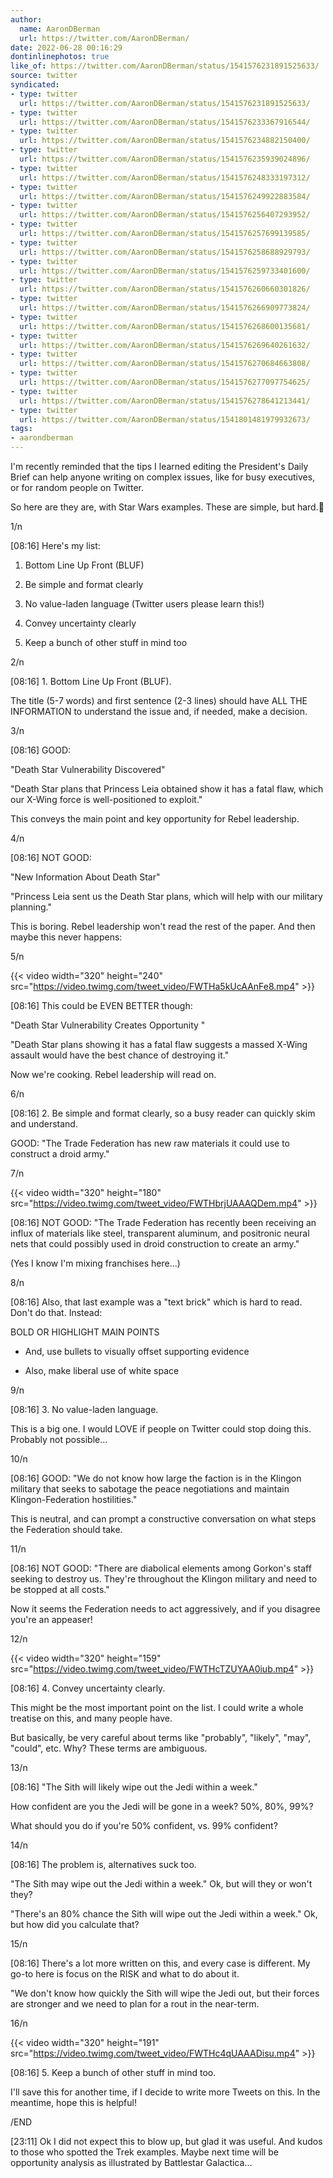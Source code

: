 ```yaml
---
author:
  name: AaronDBerman
  url: https://twitter.com/AaronDBerman/
date: 2022-06-28 00:16:29
dontinlinephotos: true
like_of: https://twitter.com/AaronDBerman/status/1541576231891525633/
source: twitter
syndicated:
- type: twitter
  url: https://twitter.com/AaronDBerman/status/1541576231891525633/
- type: twitter
  url: https://twitter.com/AaronDBerman/status/1541576233367916544/
- type: twitter
  url: https://twitter.com/AaronDBerman/status/1541576234882150400/
- type: twitter
  url: https://twitter.com/AaronDBerman/status/1541576235939024896/
- type: twitter
  url: https://twitter.com/AaronDBerman/status/1541576248333197312/
- type: twitter
  url: https://twitter.com/AaronDBerman/status/1541576249922883584/
- type: twitter
  url: https://twitter.com/AaronDBerman/status/1541576256407293952/
- type: twitter
  url: https://twitter.com/AaronDBerman/status/1541576257699139585/
- type: twitter
  url: https://twitter.com/AaronDBerman/status/1541576258688929793/
- type: twitter
  url: https://twitter.com/AaronDBerman/status/1541576259733401600/
- type: twitter
  url: https://twitter.com/AaronDBerman/status/1541576260660301826/
- type: twitter
  url: https://twitter.com/AaronDBerman/status/1541576266909773824/
- type: twitter
  url: https://twitter.com/AaronDBerman/status/1541576268600135681/
- type: twitter
  url: https://twitter.com/AaronDBerman/status/1541576269640261632/
- type: twitter
  url: https://twitter.com/AaronDBerman/status/1541576270684663808/
- type: twitter
  url: https://twitter.com/AaronDBerman/status/1541576277097754625/
- type: twitter
  url: https://twitter.com/AaronDBerman/status/1541576278641213441/
- type: twitter
  url: https://twitter.com/AaronDBerman/status/1541801481979932673/
tags:
- aarondberman
---
```


I'm recently reminded that the tips I learned editing the President's Daily Brief can help anyone writing on complex issues, like for busy executives, or for random people on Twitter.



So here are they are, with Star Wars examples. These are simple, but hard.🧵



1/n

<time id="1541576233367916544">[08:16]</time> Here's my list:



1. Bottom Line Up Front (BLUF)

2. Be simple and format clearly

3. No value-laden language (Twitter users please learn this!)

4. Convey uncertainty clearly

5. Keep a bunch of other stuff in mind too



2/n

<time id="1541576234882150400">[08:16]</time> 1. Bottom Line Up Front (BLUF).



The title (5-7 words) and first sentence (2-3 lines) should have ALL THE INFORMATION to understand the issue and, if needed, make a decision.



3/n

<time id="1541576235939024896">[08:16]</time> GOOD:



"Death Star Vulnerability Discovered"



"Death Star plans that Princess Leia obtained show it has a fatal flaw, which our X-Wing force is well-positioned to exploit."



This conveys the main point and key opportunity for Rebel leadership.



4/n

<time id="1541576248333197312">[08:16]</time> NOT GOOD:



"New Information About Death Star"



"Princess Leia sent us the Death Star plans, which will help with our military planning."



This is boring. Rebel leadership won't read the rest of the paper. And then maybe this never happens:



5/n 

{{< video width="320" height="240" src="https://video.twimg.com/tweet_video/FWTHa5kUcAAnFe8.mp4" >}}

<time id="1541576249922883584">[08:16]</time> This could be EVEN BETTER though:



"Death Star Vulnerability Creates Opportunity "



"Death Star plans showing it has a fatal flaw suggests a massed X-Wing assault would have the best chance of destroying it."



Now we're cooking. Rebel leadership will read on.



6/n

<time id="1541576256407293952">[08:16]</time> 2. Be simple and format clearly, so a busy reader can quickly skim and understand.



GOOD: "The Trade Federation has new raw materials it could use to construct a droid army."



7/n 

{{< video width="320" height="180" src="https://video.twimg.com/tweet_video/FWTHbrjUAAAQDem.mp4" >}}

<time id="1541576257699139585">[08:16]</time> NOT GOOD: "The Trade Federation has recently been receiving an influx of materials like steel, transparent aluminum, and positronic neural nets that could possibly used in droid construction to create an army."



(Yes I know I'm mixing franchises here...)



8/n

<time id="1541576258688929793">[08:16]</time> Also, that last example was a "text brick" which is hard to read. Don't do that. Instead:



BOLD OR HIGHLIGHT MAIN POINTS



- And, use bullets to visually offset supporting evidence

- Also, make liberal use of white space



9/n

<time id="1541576259733401600">[08:16]</time> 3. No value-laden language.



This is a big one. I would LOVE if people on Twitter could stop doing this. Probably not possible...



10/n

<time id="1541576260660301826">[08:16]</time> GOOD: "We do not know how large the faction is in the Klingon military that seeks to sabotage the peace negotiations and maintain Klingon-Federation hostilities."



This is neutral, and can prompt a constructive conversation on what steps the Federation should take.



11/n

<time id="1541576266909773824">[08:16]</time> NOT GOOD: "There are diabolical elements among Gorkon's staff seeking to destroy us. They're throughout the Klingon military and need to be stopped at all costs."



Now it seems the Federation needs to act aggressively, and if you disagree you're an appeaser!



12/n 

{{< video width="320" height="159" src="https://video.twimg.com/tweet_video/FWTHcTZUYAA0iub.mp4" >}}

<time id="1541576268600135681">[08:16]</time> 4. Convey uncertainty clearly.



This might be the most important point on the list. I could write a whole treatise on this, and many people have.



But basically, be very careful about terms like "probably", "likely", "may", "could", etc. Why? These terms are ambiguous.



13/n

<time id="1541576269640261632">[08:16]</time> "The Sith will likely wipe out the Jedi within a week."



How confident are you the Jedi will be gone in a week? 50%, 80%, 99%?



What should you do if you're 50% confident, vs. 99% confident?



14/n

<time id="1541576270684663808">[08:16]</time> The problem is, alternatives suck too.



"The Sith may wipe out the Jedi within a week." Ok, but will they or won't they?



"There's an 80% chance the Sith will wipe out the Jedi within a week." Ok, but how did you calculate that?



15/n

<time id="1541576277097754625">[08:16]</time> There's a lot more written on this, and every case is different. My go-to here is focus on the RISK and what to do about it.



"We don't know how quickly the Sith will wipe the Jedi out, but their forces are stronger and we need to plan for a rout in the near-term. 



16/n 

{{< video width="320" height="191" src="https://video.twimg.com/tweet_video/FWTHc4qUAAADisu.mp4" >}}

<time id="1541576278641213441">[08:16]</time> 5. Keep a bunch of other stuff in mind too.



I'll save this for another time, if I decide to write more Tweets on this. In the meantime, hope this is helpful!



/END

<time id="1541801481979932673">[23:11]</time> Ok I did not expect this to blow up, but glad it was useful. And kudos to those who spotted the Trek examples. Maybe next time will be opportunity analysis as illustrated by Battlestar Galactica...
